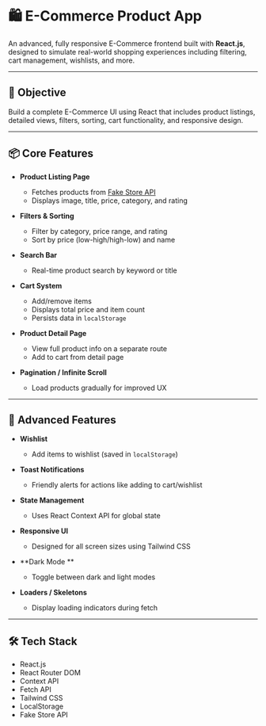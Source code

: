 # 🛍️ E-Commerce Product App

An advanced, fully responsive E-Commerce frontend built with **React.js**, designed to simulate real-world shopping experiences including filtering, cart management, wishlists, and more.

---

## 🎯 Objective

Build a complete E-Commerce UI using React that includes product listings, detailed views, filters, sorting, cart functionality, and responsive design.

---

## 📦 Core Features

- **Product Listing Page**  
  - Fetches products from [Fake Store API](https://fakestoreapi.com/)
  - Displays image, title, price, category, and rating

- **Filters & Sorting**  
  - Filter by category, price range, and rating  
  - Sort by price (low-high/high-low) and name

- **Search Bar**  
  - Real-time product search by keyword or title

- **Cart System**  
  - Add/remove items  
  - Displays total price and item count  
  - Persists data in `localStorage`

- **Product Detail Page**  
  - View full product info on a separate route  
  - Add to cart from detail page

- **Pagination / Infinite Scroll**  
  - Load products gradually for improved UX

---

## 🧠 Advanced Features

- **Wishlist**  
  - Add items to wishlist (saved in `localStorage`)

- **Toast Notifications**  
  - Friendly alerts for actions like adding to cart/wishlist

- **State Management**  
  - Uses React Context API for global state

- **Responsive UI**  
  - Designed for all screen sizes using Tailwind CSS 

- **Dark Mode **  
  - Toggle between dark and light modes

- **Loaders / Skeletons**  
  - Display loading indicators during fetch

---

## 🛠 Tech Stack

- React.js  
- React Router DOM  
- Context API 
- Fetch API  
- Tailwind CSS 
- LocalStorage  
- Fake Store API


